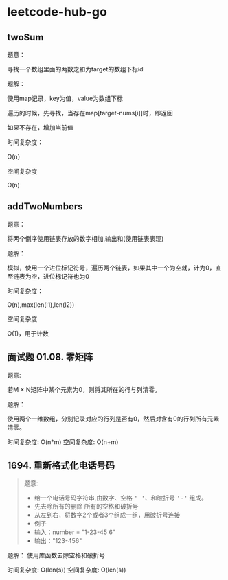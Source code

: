 # leetcode-hub-go

## twoSum

题意：

寻找一个数组里面的两数之和为target的数组下标id

题解：

使用map记录，key为值，value为数组下标

遍历的时候，先寻找，当存在map[target-nums[i]]时，即返回

如果不存在，增加当前值

时间复杂度：

O(n）

空间复杂度

O(n)

## addTwoNumbers

题意：

将两个倒序使用链表存放的数字相加,输出和(使用链表表现)

题解：

模拟，使用一个进位标记符号，遍历两个链表，如果其中一个为空就，计为0，直至链表为空，进位标记符也为0

时间复杂度：

O(n),max(len(l1),len(l2))

空间复杂度

O(1)，用于计数

## 面试题 01.08. 零矩阵

题意:

若M × N矩阵中某个元素为0，则将其所在的行与列清零。

题解：

使用两个一维数组，分别记录对应的行列是否有0，然后对含有0的行列所有元素清零。

时间复杂度:
O(n*m)
空间复杂度:
O(n+m)

## 1694. 重新格式化电话号码

> 题意:
>- 给一个电话号码字符串,由数字、空格 <kbd>' '</kbd>、和破折号 <kbd>'-'</kbd> 组成。
>- 先去除所有的删除 所有的空格和破折号
>- 从左到右，将数字2个或者3个组成一组，用破折号连接
>- 例子
>- 输入：number = "1-23-45 6"
>- 输出："123-456"

题解：
使用库函数去除空格和破折号

时间复杂度:
O(len(s)) 
空间复杂度:
O(len(s))